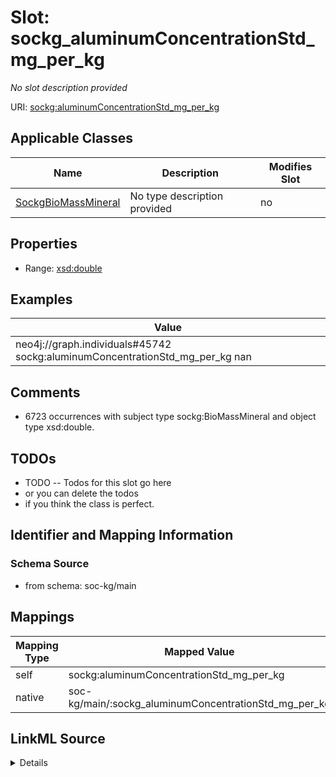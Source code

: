 

# Slot: sockg_aluminumConcentrationStd_mg_per_kg


_No slot description provided_





URI: [sockg:aluminumConcentrationStd_mg_per_kg](http://www.semanticweb.org/sockg/ontologies/2024/0/soil-carbon-ontology/aluminumConcentrationStd_mg_per_kg)



<!-- no inheritance hierarchy -->





## Applicable Classes

| Name | Description | Modifies Slot |
| --- | --- | --- |
| [SockgBioMassMineral](../classes/SockgBioMassMineral.md) | No type description provided |  no  |







## Properties

* Range: [xsd:double](http://www.w3.org/2001/XMLSchema#double)






## Examples

| Value |
| --- |
| neo4j://graph.individuals#45742 sockg:aluminumConcentrationStd_mg_per_kg nan |

## Comments

* 6723 occurrences with subject type sockg:BioMassMineral and object type xsd:double.

## TODOs

* TODO -- Todos for this slot go here
* or you can delete the todos
* if you think the class is perfect.

## Identifier and Mapping Information







### Schema Source


* from schema: soc-kg/main




## Mappings

| Mapping Type | Mapped Value |
| ---  | ---  |
| self | sockg:aluminumConcentrationStd_mg_per_kg |
| native | soc-kg/main/:sockg_aluminumConcentrationStd_mg_per_kg |




## LinkML Source

<details>
```yaml
name: sockg_aluminumConcentrationStd_mg_per_kg
description: No slot description provided
todos:
- TODO -- Todos for this slot go here
- or you can delete the todos
- if you think the class is perfect.
comments:
- 6723 occurrences with subject type sockg:BioMassMineral and object type xsd:double.
examples:
- value: neo4j://graph.individuals#45742 sockg:aluminumConcentrationStd_mg_per_kg
    nan
from_schema: soc-kg/main
rank: 1000
slot_uri: sockg:aluminumConcentrationStd_mg_per_kg
alias: sockg_aluminumConcentrationStd_mg_per_kg
domain_of:
- sockg_BioMassMineral
range: double

```
</details>